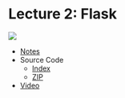 # Lecture 2: Flask

[![](https://cdn.cs50.net/web/2018/spring/lectures/2/lecture2-360p.png)](https://video.cs50.net/web/2018/spring/lectures/2)

- [Notes](https://cs50.harvard.edu/web/notes/2/)
- Source Code
    - [Index](https://cdn.cs50.net/web/2018/spring/lectures/2/src2/)
    - [ZIP](https://cdn.cs50.net/web/2018/spring/lectures/2/src2.zip)
- [Video](https://video.cs50.net/web/2018/spring/lectures/2)
